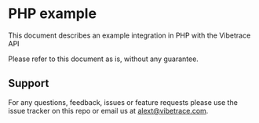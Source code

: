 PHP example
=============

This document describes an example integration in PHP with the Vibetrace API

Please refer to this document as is, without any guarantee.


Support
-------
For any questions, feedback, issues or feature requests please use the issue tracker on this repo or email us at [alext@vibetrace.com](mailto:alext@vibetrace.com).
